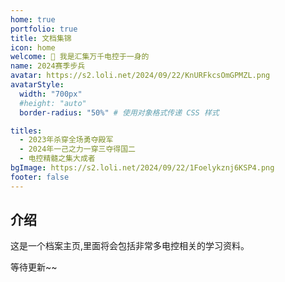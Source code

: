```yaml
---
home: true
portfolio: true
title: 文档集锦
icon: home
welcome: 👋 我是汇集万千电控于一身的
name: 2024赛季步兵
avatar: https://s2.loli.net/2024/09/22/KnURFkcsOmGPMZL.png
avatarStyle:
  width: "700px"
  #height: "auto"
  border-radius: "50%" # 使用对象格式传递 CSS 样式

titles:
  - 2023年杀穿全场勇夺殿军
  - 2024年一己之力一穿三夺得国二
  - 电控精髓之集大成者
bgImage: https://s2.loli.net/2024/09/22/1Foelykznj6KSP4.png
footer: false
---
```


## 介绍

这是一个档案主页,里面将会包括非常多电控相关的学习资料。

<!-- 要使用此布局，你应该在页面 Frontmatter 中设置 `home: true` 和 `portfolio: true`。

相关配置文档请见 [档案主页](https://theme-hope.vuejs.press/zh/guide/blog/home.html#档案类型主页)。 -->

等待更新~~
